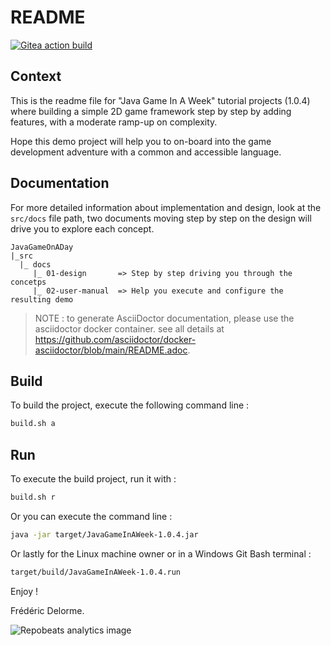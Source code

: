 # README

[![Gitea action build](http://nextserver01:4000/frederic/JavaGameOnAWeek/actions/workflows/build.yml/badge.svg?branch=develop)](http://nextserver01:4000/frederic/JavaGameOnAWeek/actions?workflow=build.yml&actor=0&status=0 "build on /develop")

## Context

This is the readme file for "Java Game In A Week" tutorial projects (1.0.4)
where building a simple 2D game framework step by step by adding features, with a moderate ramp-up on complexity.

Hope this demo project will help you to on-board into the game development adventure with a common and accessible
language.

## Documentation

For more detailed information about implementation and design, look at the `src/docs` file path, two documents moving
step by
step on the design will drive you to explore each concept.

```plaintext
JavaGameOnADay
|_src
  |_ docs
     |_ 01-design       => Step by step driving you through the concetps
     |_ 02-user-manual  => Help you execute and configure the resulting demo
```

> NOTE : to generate AsciiDoctor documentation, please use the asciidoctor docker container. see all details at https://github.com/asciidoctor/docker-asciidoctor/blob/main/README.adoc.


## Build

To build the project, execute the following command line :

```bash
build.sh a
```

## Run

To execute the build project, run it with :

```bash
build.sh r
```

Or you can execute the command line :

```bash
java -jar target/JavaGameInAWeek-1.0.4.jar
```

Or lastly for the Linux machine owner or in a Windows Git Bash terminal :

```bash
target/build/JavaGameInAWeek-1.0.4.run
```

Enjoy !

Frédéric Delorme.

![Repobeats analytics image](https://repobeats.axiom.co/api/embed/53252b7d057801af1f9f6c42cdbbd16813b3b321.svg "Repobeats analytics image")
